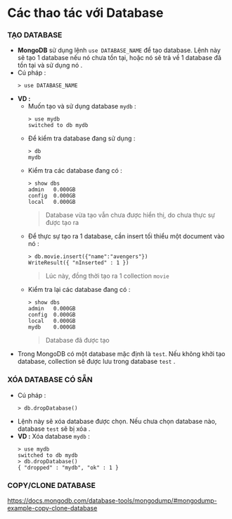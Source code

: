 # Các thao tác với Database
### **TẠO DATABASE**
- **MongoDB** sử dụng lệnh `use DATABASE_NAME` để tạo database. Lệnh này sẽ tạo 1 database nếu nó chưa tồn tại, hoặc nó sẽ trả về 1 database đã tồn tại và sử dụng nó .
- Cú pháp :
    ```
    > use DATABASE_NAME
    ```
- **VD :**
    - Muốn tạo và sử dụng database `mydb` :
        ```
        > use mydb
        switched to db mydb
        ```
    - Để kiểm tra database đang sử dụng :
        ```
        > db
        mydb
        ```
    - Kiểm tra các database đang có :
        ```
        > show dbs
        admin   0.000GB
        config  0.000GB
        local   0.000GB
        ```
        > Database vừa tạo vẫn chưa được hiển thị, do chưa thực sự được tạo ra
    - Để thực sự tạo ra 1 database, cần insert tối thiểu một document vào nó :
        ```
        > db.movie.insert({"name":"avengers"})
        WriteResult({ "nInserted" : 1 })
        ```
        > Lúc này, đồng thời tạo ra 1 collection `movie` 
    - Kiểm tra lại các database đang có :
        ```
        > show dbs
        admin   0.000GB
        config  0.000GB
        local   0.000GB
        mydb    0.000GB
        ```
        > Database đã được tạo
- Trong MongoDB có một database mặc định là `test`. Nếu không khởi tạo database, collection sẽ được lưu trong database `test` .
### **XÓA DATABASE CÓ SẴN**
- Cú pháp :
    ```
    > db.dropDatabase()
    ```
- Lệnh này sẽ xóa database được chọn. Nếu chưa chọn database nào, database `test` sẽ bị xóa .
- **VD :** Xóa database `mydb` :
    ```
    > use mydb
    switched to db mydb
    > db.dropDatabase()
    { "dropped" : "mydb", "ok" : 1 }
    ```
### **COPY/CLONE DATABASE**


https://docs.mongodb.com/database-tools/mongodump/#mongodump-example-copy-clone-database